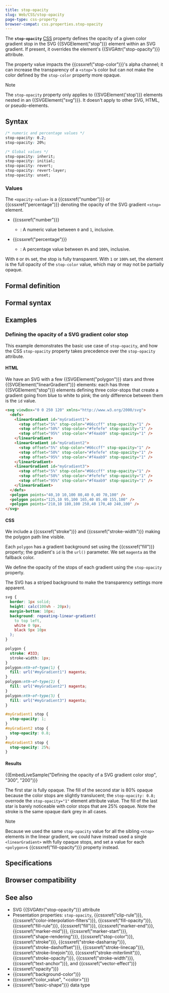 ```yaml
---
title: stop-opacity
slug: Web/CSS/stop-opacity
page-type: css-property
browser-compat: css.properties.stop-opacity
---
```




The **`stop-opacity`** [CSS](/Web/CSS) property defines the opacity of a given color gradient stop in the SVG {{SVGElement("stop")}} element within an SVG gradient. If present, it overrides the element's {{SVGAttr("stop-opacity")}} attribute.

The property value impacts the {{cssxref("stop-color")}}'s alpha channel; it can increase the transparency of a `<stop>`'s color but can not make the color defined by the `stop-color` property more opaque.

> [!NOTE]
> The `stop-opacity` property only applies to {{SVGElement('stop')}} elements nested in an {{SVGElement("svg")}}. It doesn't apply to other SVG, HTML, or pseudo-elements.

## Syntax

```css
/* numeric and percentage values */
stop-opacity: 0.2;
stop-opacity: 20%;

/* Global values */
stop-opacity: inherit;
stop-opacity: initial;
stop-opacity: revert;
stop-opacity: revert-layer;
stop-opacity: unset;
```

### Values

The `<opacity-value>` is a {{cssxref("number")}} or {{cssxref("percentage")}} denoting the opacity of the SVG gradient `<stop>` element.

- {{cssxref("number")}}

  - : A numeric value between `0` and `1`, inclusive.

- {{cssxref("percentage")}}

  - : A percentage value between `0%` and `100%`, inclusive.

With `0` or `0%` set, the stop is fully transparent. With `1` or `100%` set, the element is the full opacity of the `stop-color` value, which may or may not be partially opaque.

## Formal definition



## Formal syntax



## Examples

### Defining the opacity of a SVG gradient color stop

This example demonstrates the basic use case of `stop-opacity`, and how the CSS `stop-opacity` property takes precedence over the `stop-opacity` attribute.

#### HTML

We have an SVG with a few {{SVGElement("polygon")}} stars and three {{SVGElement("linearGradient")}} elements: each has three {{SVGElement("stop")}} elements defining three color-stops that create a gradient going from blue to white to pink; the only difference between them is the `id` value.

```html
<svg viewBox="0 0 250 120" xmlns="http://www.w3.org/2000/svg">
  <defs>
    <linearGradient id="myGradient1">
      <stop offset="5%" stop-color="#66ccff" stop-opacity="1" />
      <stop offset="50%" stop-color="#fefefe" stop-opacity="1" />
      <stop offset="95%" stop-color="#f4aab9" stop-opacity="1" />
    </linearGradient>
    <linearGradient id="myGradient2">
      <stop offset="5%" stop-color="#66ccff" stop-opacity="1" />
      <stop offset="50%" stop-color="#fefefe" stop-opacity="1" />
      <stop offset="95%" stop-color="#f4aab9" stop-opacity="1" />
    </linearGradient>
    <linearGradient id="myGradient3">
      <stop offset="5%" stop-color="#66ccff" stop-opacity="1" />
      <stop offset="50%" stop-color="#fefefe" stop-opacity="1" />
      <stop offset="95%" stop-color="#f4aab9" stop-opacity="1" />
    </linearGradient>
  </defs>
  <polygon points="40,10 10,100 80,40 0,40 70,100" />
  <polygon points="125,10 95,100 165,40 85,40 155,100" />
  <polygon points="210,10 180,100 250,40 170,40 240,100" />
</svg>
```

#### CSS

We include a {{cssxref("stroke")}} and {{cssxref("stroke-width")}} making the polygon path line visible.

Each `polygon` has a gradient background set using the {{cssxref("fill")}} property; the gradient's `id` is the `url()` parameter. We set `magenta` as the fallback color.

We define the opacity of the stops of each gradient using the `stop-opacity` property.

The SVG has a striped background to make the transparency settings more apparent.

```css hidden
svg {
  border: 1px solid;
  height: calc(100vh - 20px);
  margin-bottom: 10px;
  background: repeating-linear-gradient(
    to top left,
    white 0 9px,
    black 9px 10px
  );
}
```

```css
polygon {
  stroke: #333;
  stroke-width: 1px;
}
polygon:nth-of-type(1) {
  fill: url("#myGradient1") magenta;
}
polygon:nth-of-type(2) {
  fill: url("#myGradient2") magenta;
}
polygon:nth-of-type(3) {
  fill: url("#myGradient3") magenta;
}

#myGradient1 stop {
  stop-opacity: 1;
}
#myGradient2 stop {
  stop-opacity: 0.8;
}
#myGradient3 stop {
  stop-opacity: 25%;
}
```

#### Results

{{EmbedLiveSample("Defining the opacity of a SVG gradient color stop", "300", "200")}}

The first star is fully opaque. The fill of the second star is 80% opaque because the color stops are slightly translucent; the `stop-opacity: 0.8;` overrode the `stop-opacity="1"` element attribute value. The fill of the last star is barely noticeable with color stops that are 25% opaque. Note the stroke is the same opaque dark grey in all cases.

> [!NOTE]
> Because we used the same `stop-opacity` value for all the sibling `<stop>` elements in the linear gradient, we could have instead used a single `<linearGradient>` with fully opaque stops, and set a value for each `<polygon>`s {{cssxref("fill-opacity")}} property instead.

## Specifications



## Browser compatibility



## See also

- SVG {{SVGAttr("stop-opacity")}} attribute
- Presentation properties: `stop-opacity`, {{cssxref("clip-rule")}}, {{cssxref("color-interpolation-filters")}}, {{cssxref("fill-opacity")}}, {{cssxref("fill-rule")}}, {{cssxref("fill")}}, {{cssxref("marker-end")}}, {{cssxref("marker-mid")}}, {{cssxref("marker-start")}}, {{cssxref("shape-rendering")}}, {{cssxref("stop-color")}}, {{cssxref("stroke")}}, {{cssxref("stroke-dasharray")}}, {{cssxref("stroke-dashoffset")}}, {{cssxref("stroke-linecap")}}, {{cssxref("stroke-linejoin")}}, {{cssxref("stroke-miterlimit")}}, {{cssxref("stroke-opacity")}}, {{cssxref("stroke-width")}}, {{cssxref("text-anchor")}}, and {{cssxref("vector-effect")}}
- {{cssxref("opacity")}}
- {{cssxref("background-color")}}
- {{cssxref("color_value", "&lt;color>")}}
- {{cssxref("basic-shape")}} data type
